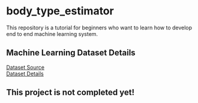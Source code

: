 # body_type_estimator
This repository is a tutorial for beginners who want to learn how to develop end to end machine learning system.

## Machine Learning Dataset Details
[Dataset Source](https://archive.ics.uci.edu/ml/datasets/Estimation+of+obesity+levels+based+on+eating+habits+and+physical+condition+)
<br/>
[Dataset Details](https://www.sciencedirect.com/science/article/pii/S2352340919306985?via%3Dihub)

## This project is not completed yet!
